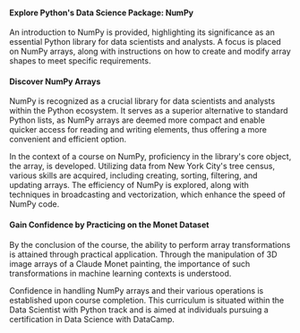 #### Explore Python's Data Science Package: NumPy

An introduction to NumPy is provided, highlighting its significance as an essential Python library for data scientists and analysts. A focus is placed on NumPy arrays, along with instructions on how to create and modify array shapes to meet specific requirements.

#### Discover NumPy Arrays

NumPy is recognized as a crucial library for data scientists and analysts within the Python ecosystem. It serves as a superior alternative to standard Python lists, as NumPy arrays are deemed more compact and enable quicker access for reading and writing elements, thus offering a more convenient and efficient option.

In the context of a course on NumPy, proficiency in the library's core object, the array, is developed. Utilizing data from New York City's tree census, various skills are acquired, including creating, sorting, filtering, and updating arrays. The efficiency of NumPy is explored, along with techniques in broadcasting and vectorization, which enhance the speed of NumPy code.

#### Gain Confidence by Practicing on the Monet Dataset

By the conclusion of the course, the ability to perform array transformations is attained through practical application. Through the manipulation of 3D image arrays of a Claude Monet painting, the importance of such transformations in machine learning contexts is understood.

Confidence in handling NumPy arrays and their various operations is established upon course completion. This curriculum is situated within the Data Scientist with Python track and is aimed at individuals pursuing a certification in Data Science with DataCamp.